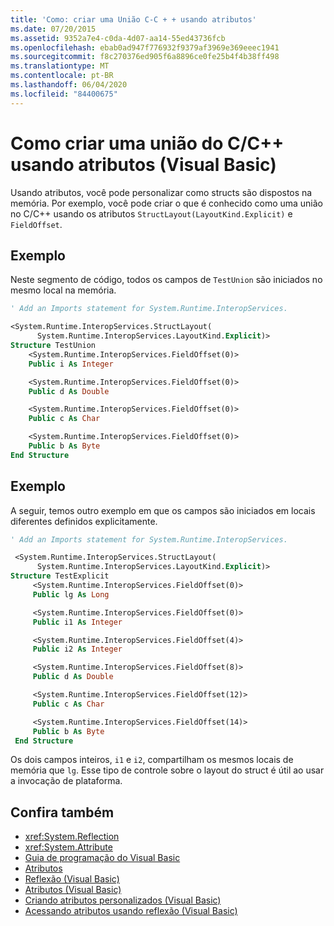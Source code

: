 ```yaml
---
title: 'Como: criar uma União C-C + + usando atributos'
ms.date: 07/20/2015
ms.assetid: 9352a7e4-c0da-4d07-aa14-55ed43736fcb
ms.openlocfilehash: ebab0ad947f776932f9379af3969e369eeec1941
ms.sourcegitcommit: f8c270376ed905f6a8896ce0fe25b4f4b38ff498
ms.translationtype: MT
ms.contentlocale: pt-BR
ms.lasthandoff: 06/04/2020
ms.locfileid: "84400675"
---
```

# <a name="how-to-create-a-cc-union-by-using-attributes-visual-basic"></a>Como criar uma união do C/C++ usando atributos (Visual Basic)

Usando atributos, você pode personalizar como structs são dispostos na memória. Por exemplo, você pode criar o que é conhecido como uma união no C/C++ usando os atributos `StructLayout(LayoutKind.Explicit)` e `FieldOffset`.

## <a name="example"></a>Exemplo

Neste segmento de código, todos os campos de `TestUnion` são iniciados no mesmo local na memória.

```vb
' Add an Imports statement for System.Runtime.InteropServices.

<System.Runtime.InteropServices.StructLayout(
      System.Runtime.InteropServices.LayoutKind.Explicit)>
Structure TestUnion
    <System.Runtime.InteropServices.FieldOffset(0)>
    Public i As Integer

    <System.Runtime.InteropServices.FieldOffset(0)>
    Public d As Double

    <System.Runtime.InteropServices.FieldOffset(0)>
    Public c As Char

    <System.Runtime.InteropServices.FieldOffset(0)>
    Public b As Byte
End Structure
```

## <a name="example"></a>Exemplo

A seguir, temos outro exemplo em que os campos são iniciados em locais diferentes definidos explicitamente.

```vb
' Add an Imports statement for System.Runtime.InteropServices.

 <System.Runtime.InteropServices.StructLayout(
      System.Runtime.InteropServices.LayoutKind.Explicit)>
Structure TestExplicit
     <System.Runtime.InteropServices.FieldOffset(0)>
     Public lg As Long

     <System.Runtime.InteropServices.FieldOffset(0)>
     Public i1 As Integer

     <System.Runtime.InteropServices.FieldOffset(4)>
     Public i2 As Integer

     <System.Runtime.InteropServices.FieldOffset(8)>
     Public d As Double

     <System.Runtime.InteropServices.FieldOffset(12)>
     Public c As Char

     <System.Runtime.InteropServices.FieldOffset(14)>
     Public b As Byte
 End Structure
```

Os dois campos inteiros, `i1` e `i2`, compartilham os mesmos locais de memória que `lg`. Esse tipo de controle sobre o layout do struct é útil ao usar a invocação de plataforma.

## <a name="see-also"></a>Confira também

- <xref:System.Reflection>
- <xref:System.Attribute>
- [Guia de programação do Visual Basic](../../index.md)
- [Atributos](../../../../standard/attributes/index.md)
- [Reflexão (Visual Basic)](../reflection.md)
- [Atributos (Visual Basic)](../../../language-reference/attributes.md)
- [Criando atributos personalizados (Visual Basic)](creating-custom-attributes.md)
- [Acessando atributos usando reflexão (Visual Basic)](accessing-attributes-by-using-reflection.md)
